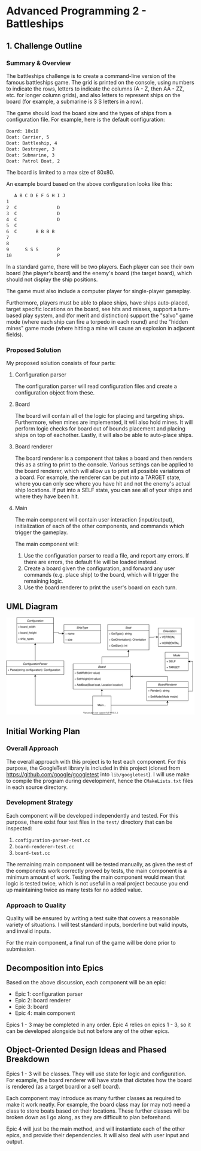 # Advanced Programming 2 - Battleships
##  1. Challenge Outline
### Summary & Overview
The battleships challenge is to create a command-line version of the
famous battleships game. The grid is printed on the console, using
numbers to indicate the rows, letters to indicate the columns (A - Z,
then AA - ZZ, etc. for longer column grids), and also letters to
represent ships on the board (for example, a submarine is 3 S letters
in a row).

The game should load the board size and the types of ships from a
configuration file. For example, here is the default configuration:
```
Board: 10x10
Boat: Carrier, 5
Boat: Battleship, 4
Boat: Destroyer, 3
Boat: Submarine, 3
Boat: Patrol Boat, 2
```
The board is limited to a max size of 80x80.

An example board based on the above configuration looks like this:
```
   A B C D E F G H I J
1                     
2  C               D  
3  C               D  
4  C               D  
5  C                  
6  C       B B B B    
7                     
8                     
9      S S S       P  
10                 P  
```

In a standard game, there will be two players. Each player can see
their own board (the player's board) and the enemy's board (the target
board), which should not display the ship positions.

The game must also include a computer player for single-player
gameplay.

Furthermore, players must be able to place ships, have ships
auto-placed, target specific locations on the board, see hits and
misses, support a turn-based play system, and (for merit and
distinction) support the "salvo" game mode (where each ship can fire a
torpedo in each round) and the "hidden mines" game mode (where hitting
a mine will cause an explosion in adjacent fields).

### Proposed Solution
My proposed solution consists of four parts:
1. Configuration parser
   
   The configuration parser will read configuration files and create
   a configuration object from these.
1. Board
   
   The board will contain all of the logic for placing and targeting
   ships. Furthermore, when mines are implemented, it will also hold
   mines. It will perform logic checks for board out of bounds
   placement and placing ships on top of eachother. Lastly, it will
   also be able to auto-place ships.
1. Board renderer
   
   The board renderer is a component that takes a board and then
   renders this as a string to print to the console. Various settings
   can be applied to the board renderer, which will allow us to print
   all possible variations of a board. For example, the renderer can
   be put into a TARGET state, where you can only see where you have
   hit and not the enemy's actual ship locations. If put into a SELF
   state, you can see all of your ships and where they have been hit.
1. Main

   The main component will contain user interaction (input/output),
   initialization of each of the other components, and commands which
   trigger the gameplay.
   
   The main component will:
   1. Use the configuration parser to read a file, and report any
      errors. If there are errors, the default file will be loaded
      instead.
   2. Create a board given the configuration, and forward any user
      commands (e.g. place ship) to the board, which will trigger
      the remaining logic.
   3. Use the board renderer to print the user's board on each turn.

## UML Diagram
<img src="./class-diagram.svg">

## Initial Working Plan
### Overall Approach
The overall approach with this project is to test each component.
For this purpose, the GoogleTest library is included in this project
(cloned from https://github.com/google/googletest into
`lib/googletest`). I will use make to compile the program during
development, hence the `CMakeLists.txt` files in each source directory.

### Development Strategy
Each component will be developed independently and tested. For this
purpose, there exist four test files in the `test/` directory that
can be inspected:
1. `configuration-parser-test.cc`
1. `board-renderer-test.cc`
1. `board-test.cc`

The remaining main component will be tested manually, as given the
rest of the components work correctly proved by tests, the main
component is a minimum amount of work. Testing the main component
would mean that logic is tested twice, which is not useful in a real
project because you end up maintaining twice as many tests for no added
value.

### Approach to Quality
Quality will be ensured by writing a test suite that covers a
reasonable variety of situations. I will test standard inputs,
borderline but valid inputs, and invalid inputs.

For the main component, a final run of the game will be done prior
to submission.

## Decomposition into Epics
Based on the above discussion, each component will be an epic:
- Epic 1: configuration parser
- Epic 2: board renderer
- Epic 3: board
- Epic 4: main component

Epics 1 - 3 may be completed in any order. Epic 4 relies on epics
1 - 3, so it can be developed alongside but not before any of the other
epics.

## Object-Oriented Design Ideas and Phased Breakdown
Epics 1 - 3 will be classes. They will use state for logic and
configuration. For example, the board renderer will have state that
dictates how the board is rendered (as a target board or a self board).

Each component may introduce as many further classes as required to
make it work neatly. For example, the board class may (or may not)
need a class to store boats based on their locations. These further
classes will be broken down as I go along, as they are difficult
to plan beforehand.

Epic 4 will just be the main method, and will instantiate each of
the other epics, and provide their dependencies. It will also deal
with user input and output.